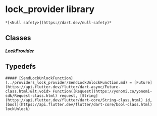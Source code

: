 


# lock_provider library






    *[<Null safety>](https://dart.dev/null-safety)*





## Classes

##### [LockProvider](../providers_lock_provider/LockProvider-class.md)



 









## Typedefs


    ##### [SendLockUnlockFunction](../providers_lock_provider/SendLockUnlockFunction.md) = [Future](https://api.flutter.dev/flutter/dart-async/Future-class.html)&lt;void> Function([Request](https://yonomi.co/yonomi-sdk/Request-class.html) request, [String](https://api.flutter.dev/flutter/dart-core/String-class.html) id, [bool](https://api.flutter.dev/flutter/dart-core/bool-class.html) lockUnlock)
    


       
    









